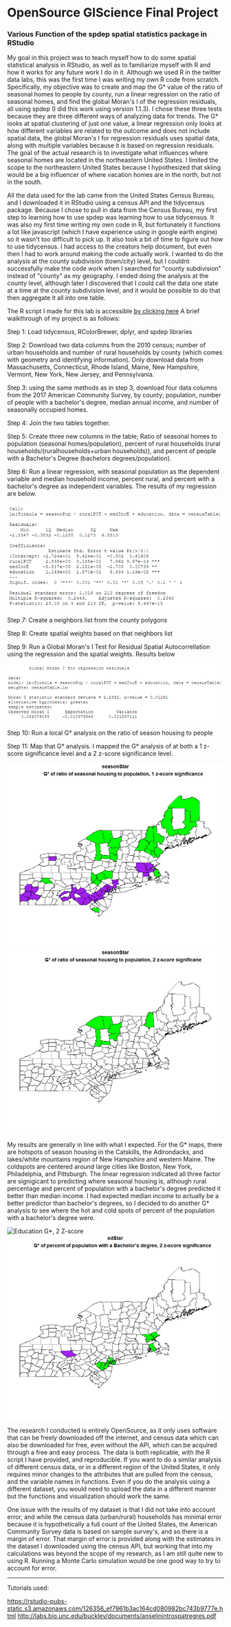 # OpenSource GIScience Final Project
### Various Function of the spdep spatial statistics package in RStudio

My goal in this project was to teach myself how to do some spatial statistical analysis in RStudio, as well as to familiarize myself with R and how it works for any future work I do in it. Although we used R in the twitter data labs, this was the first time I was writing my own R code from scratch. Specifically, my objective was to create and map the G* value of the ratio of seasonal homes to people by county, run a linear regression on the ratio of seasonal homes, and find the global Moran's I of the regression residuals, all using spdep (I did this work using version 1.1.3). I chose these three tests because they are three different ways of analyzing data for trends. The G* looks at spatial clustering of just one value, a linear regression only looks at how different variables are related to the outcome and does not include spatial data, the global Moran's I for regression residuals uses spatial data, along with multiple variables because it is based on regression residuals. The goal of the actual research is to investigate what influences where seasonal homes are located in the northeastern United States. I limited the scope to the northeastern United States because I hypothesized that skiing would be a big influencer of where vacation homes are in the north, but not in the south. 

All the data used for the lab came from the United States Census Bureau, and I downloaded it in RStudio using a census API and the tidycensus package. Because I chose to pull in data from the Census Bureau, my first step to learning how to use spdep was learning how to use tidycensus. It was also my first time writing my own code in R, but fortunately it functions a lot like javascript (which I have experience using in google earth engine) so it wasn't too difficult to pick up. It also took a bit of time to figure out how to use tidycensus. I had access to the creators help document, but even then I had to work around making the code actually work. I wanted to do the analysis at the county subdivision (town/city) level, but I couldnt successfully make the code work when I searched for "county subdivision" instead of "county" as my geography. I ended doing the analysis at the county level, although later I discovered that I could call the data one state at a time at the county subdivision level, and it would be possible to do that then aggregate it all into one table.

The R script I made for this lab is accessible [by clicking here](spdepcodeComplete.r) 
A brief walkthrough of my project is as follows:

Step 1: Load tidycensus, RColorBrewer, dplyr, and spdep libraries

Step 2: Download two data columns from the 2010 census; number of urban households and number of rural households by county (which comes with geometry and identifying information). Only download data from Massachusetts, Connecticut, Rhode Island, Maine, New Hampshire, Vermont, New York, New Jersey, and Pennsylvania.

Step 3: using the same methods as in step 3, download four data columns from the 2017 American Community Survey, by county; population, number of people with a bachelor's degree, median annual income, and number of seasonally occupied homes.

Step 4: Join the two tables together.

Step 5: Create three new columns in the table; Ratio of seasonal homes to population (seasonal homes/population), percent of rural households (rural households/(ruralhouseholds+urban households)), and percent of people with a Bachelor's Degree (bachelors degrees/population).

Step 6: Run a linear regression, with seasonal population as the dependent variable and median household income, percent rural, and percent with a bachelor's degree as independent variables. The results of my regression are below.

![linear regression](regresssion.PNG)

Step 7: Create a neighbors list from the county polygons

Step 8: Create spatial weights based on that neighbors list

Step 9: Run a Global Moran's I Test for Residual Spatial Autocorrellation using the regression and the spatial weights. Results below

![Moran's I](moransi.PNG)

Step 10: Run a local G* analysis on the ratio of season housing to people

Step 11: Map that G* analysis. I mapped the G* analysis of at both a 1 z-score significance level and a 2 z-score significance level.

![Seasonal G*, 1 Z-score](seasonal1zs.png)
![Seasonal G*, 2 Z-scores](seasonal2zs.png)

My results are generally in line with what I expected. For the G* maps, there are hotspots of season housing in the Catskills, the Adirondacks, and lakes/white mountains region of New Hampshire and western Maine. The coldspots are centered around large cities like Boston, New York, Philadelphia, and Pittsburgh. The linear regression indicated all three factor are signigicant to predicting where seasonal housing is, although rural percentage and percent of population with a bachelor's degree predicted it better than median income. I had expected median income to actually be a better predictor than bachelor's degrees, so I decided to do another G* analysis to see where the hot and cold spots of percent of the population with a bachelor's degree were.

![Education G*, 2 Z-score](ed2zs.png)
![Education G*, 2 Z-scores](ed3zs.png)


The research I conducted is entirely OpenSource, as it only uses software that can be freely downloaded off the internet, and census data which can also be downloaded for free, even without the API, which can be acquired through a free and easy process. The data is both replicable, with the R script I have provided, and reproducible. If you want to do a similar analysis of different census data, or in a different region of the United States, it only requires minor changes to the attributes that are pulled from the census, and the variable names in functions. Even if you do the analysis using a different dataset, you would need to upload the data in a different manner but the functions and visualization should work the same.

One issue with the results of my dataset is that I did not take into account error, and while the census data (urban/rural) households has minimal error because it is hypothetically a full count of the United States, the American Community Survey data is based on sample survey's, and so there is a margin of error. That margin of error is provided along with the estimates in the dataset I downloaded using the census API, but working that into my calculations was beyond the scope of my research, as I am still quite new to using R. Running a Monte Carlo simulation would be one good way to try to account for error.


------------------------------------------------------------------------------------------------------------------------------
Tutorials used:

https://rstudio-pubs-static.s3.amazonaws.com/126356_ef7961b3ac164cd080982bc743b9777e.html
http://labs.bio.unc.edu/buckley/documents/anselinintrospatregres.pdf
